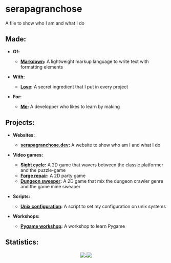 # serapagranchose

A file to show who I am and what I do

## Made:

- **Of:**
    - [**Markdown**](https://www.markdownguide.org/getting-started/)**:** A lightweight markup language to write text with formatting elements

- **With:**
    - [**Love**](https://rebrand.ly/r1ckr0l13r)**:** A secret ingredient that I put in every project

- **For:**
    - [**Me**](https://github.com/serapagranchose)**:** A developper who likes to learn by making

## Projects:

- **Websites:**
    - [**serapagranchose.dev**](https://github.com/serapagranchose/serapagranchose.dev)**:** A website to show who am I and what I do

- **Video games:**
    - [**Sight cycle**](https://github.com/serapagranchose/sight_cycle)**:** A 2D game that wavers between the classic platformer and the puzzle-game
    - [**Forge repair**](https://github.com/serapagranchose/forge_repair)**:** A 2D party game
    - [**Dungeon sweeper**](https://github.com/serapagranchose/dungeon_sweeper)**:** A 2D game that mix the dungeon crawler genre and the game mine sweaper

- **Scripts:**
    - [**Unix configuration**](https://github.com/serapagranchose/unix_configuration)**:** A script to set my configuration on unix systems

- **Workshops:**
    - [**Pygame workshop**](https://github.com/serapagranchose/pygame_workshop)**:** A workshop to learn Pygame

## Statistics:
<p align="center">
  <a href="https://rebrand.ly/r1ckr0l13r">
    <img align="center" src="https://github-readme-stats.vercel.app/api?username=serapagranchose&cache_seconds=1800&theme=outrun&title_color=8080ff&text_color=ff1aff&icon_color=8080ff&hide=prs,issues&show_icons=true&line_height=30&hide_border=true&border_radius=0"/>
  </a>
  <a href="https://rebrand.ly/r1ckr0l13r">
    <img align="center" src="https://github-readme-stats.vercel.app/api/top-langs/?username=serapagranchose&cache_seconds=1800&layout=compact&card_width=255&theme=outrun&title_color=8080ff&text_color=ff1aff&icon_color=8080ff&hide_border=true&hide=hlsl,shaderlab,objective-c%2B%2B&border_radius=0"/>
  </a>
</p>
